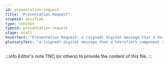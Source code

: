 ```yaml
---
id: presentation-request
title: "Presentation Request"
scopeid: essifLab
type: concept
typeid: presentation-request
stage: draft
hoverText: "Presentation Request: a (signed) digital message that a Verifier component sends to a Holder component asking for specific data from one or more Verifiable Credentials that are issued by specific Parties."
glossaryText: "a (signed) digital message that a %Verifier% component sends to a %Holder% component asking for specific data from one or more %Verifiable Credentials% that are issued by specific Parties."
---
```


:::info Editor's note
TNO (or others) to provide the content of this file.
:::

